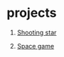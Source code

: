 # projects

1. <a href="shooting%20star/index.html">Shooting star</a>

2. <a href="space/index.html"> Space game</a>
 
 
 
 



